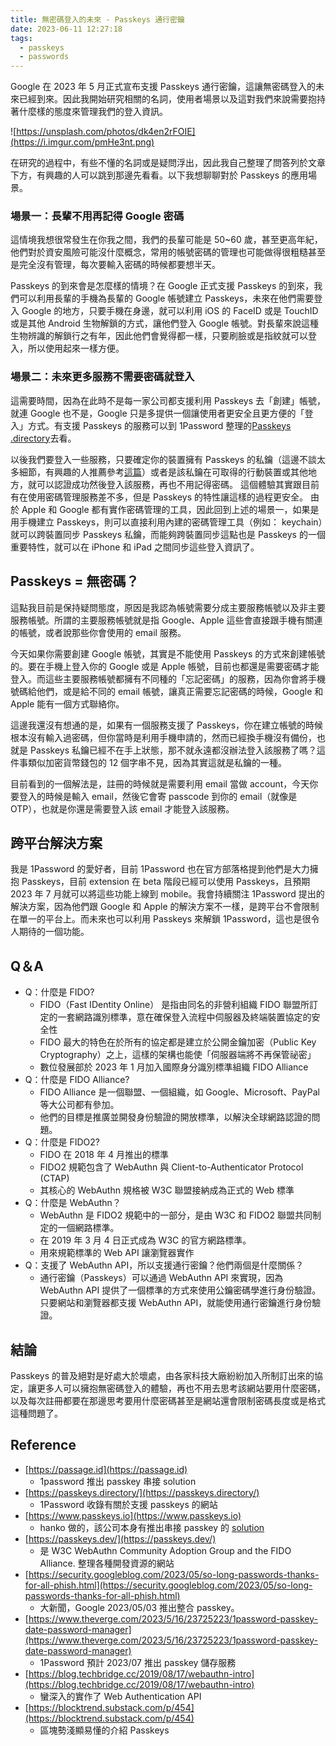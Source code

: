 ```yaml
---
title: 無密碼登入的未來 - Passkeys 通行密鑰
date: 2023-06-11 12:27:18
tags:
  - passkeys
  - passwords
---
```


Google 在 2023 年 5 月正式宣布支援 Passkeys 通行密鑰，這讓無密碼登入的未來已經到來。因此我開始研究相關的名詞，使用者場景以及這對我們來說需要抱持著什麼樣的態度來管理我們的登入資訊。

![https://unsplash.com/photos/dk4en2rFOIE](https://i.imgur.com/pmHe3nt.png)

<!-- more -->

在研究的過程中，有些不懂的名詞或是疑問浮出，因此我自己整理了問答列於文章下方，有興趣的人可以跳到那邊先看看。以下我想聊聊對於 Passkeys 的應用場景。

### 場景一：長輩不用再記得 Google 密碼

這情境我想很常發生在你我之間，我們的長輩可能是 50~60 歲，甚至更高年紀，他們對於資安風險可能沒什麼概念，常用的帳號密碼的管理也可能做得很粗糙甚至是完全沒有管理，每次要輸入密碼的時候都要想半天。

Passkeys 的到來會是怎麼樣的情境？在 Google 正式支援 Passkeys 的到來，我們可以利用長輩的手機為長輩的 Google 帳號建立 Passkeys，未來在他們需要登入 Google 的地方，只要手機在身邊，就可以利用 iOS 的 FaceID 或是 TouchID 或是其他 Android 生物解鎖的方式，讓他們登入 Google 帳號。對長輩來說這種生物辨識的解鎖行之有年，因此他們會覺得都一樣，只要刷臉或是指紋就可以登入，所以使用起來一樣方便。

### 場景二：未來更多服務不需要密碼就登入

這需要時間，因為在此時不是每一家公司都支援利用 Passkeys 去「創建」帳號，就連 Google 也不是，Google 只是多提供一個讓使用者更安全且更方便的「登入」方式。有支援 Passkeys 的服務可以到 1Password 整理的[Passkeys
.directory](https://passkeys.directory/)去看。

以後我們要登入一些服務，只要確定你的裝置擁有 Passkeys 的私鑰（這邊不談太多細節，有興趣的人推薦參考[這篇](https://blocktrend.substack.com/p/454)）或者是該私鑰在可取得的行動裝置或其他地方，就可以認證成功然後登入該服務，再也不用記得密碼。
這個體驗其實跟目前有在使用密碼管理服務差不多，但是 Passkeys 的特性讓這樣的過程更安全。
由於 Apple 和 Google 都有實作密碼管理的工具，因此回到上述的場景一，如果是用手機建立 Passkeys，則可以直接利用內建的密碼管理工具（例如： keychain）就可以跨裝置同步 Passkeys 私鑰，而能夠跨裝置同步這點也是 Passkeys 的一個重要特性，就可以在 iPhone 和 iPad 之間同步這些登入資訊了。

## Passkeys = 無密碼？

這點我目前是保持疑問態度，原因是我認為帳號需要分成主要服務帳號以及非主要服務帳號。所謂的主要服務帳號就是指 Google、Apple 這些會直接跟手機有關連的帳號，或者說那些你會使用的 email 服務。

今天如果你需要創建 Google 帳號，其實是不能使用 Passkeys 的方式來創建帳號的。要在手機上登入你的 Google 或是 Apple 帳號，目前也都還是需要密碼才能登入。而這些主要服務帳號都擁有不同種的「忘記密碼」的服務，因為你會將手機號碼給他們，或是給不同的 email 帳號，讓真正需要忘記密碼的時候，Google 和 Apple 能有一個方式聯絡你。

這邊我還沒有想通的是，如果有一個服務支援了 Passkeys，你在建立帳號的時候根本沒有輸入過密碼，但你當時是利用手機申請的，然而已經換手機沒有備份，也就是 Passkeys 私鑰已經不在手上狀態，那不就永遠都沒辦法登入該服務了嗎？這件事類似加密貨幣錢包的 12 個字串不見，因為其實這就是私鑰的一種。

目前看到的一個解法是，註冊的時候就是需要利用 email 當做 account，今天你要登入的時候是輸入 email，然後它會寄 passcode 到你的 email（就像是 OTP），也就是你還是需要登入該 email 才能登入該服務。

## 跨平台解決方案

我是 1Password 的愛好者，目前 1Password 也在官方部落格提到他們是大力擁抱 Passkeys，目前 extension 在 beta 階段已經可以使用 Passkeys，且預期 2023 年 7 月就可以將這些功能上線到 mobile。我會持續關注 1Password 提出的解決方案，因為他們跟 Google 和 Apple 的解決方案不一樣，是跨平台不會限制在單一的平台上。而未來也可以利用 Passkeys 來解鎖 1Password，這也是很令人期待的一個功能。

## Q＆A

- Q：什麼是 FIDO?
  - FIDO（Fast IDentity Online） 是指由同名的非營利組織 FIDO 聯盟所訂定的一套網路識別標準，意在確保登入流程中伺服器及終端裝置協定的安全性
  - FIDO 最大的特色在於所有的協定都是建立於公開金鑰加密（Public Key Cryptography）之上，這樣的架構也能使「伺服器端將不再保管祕密」
  - 數位發展部於 2023 年 1 月加入國際身分識別標準組織 FIDO Alliance
- Q：什麼是 FIDO Alliance?
  - FIDO Alliance 是一個聯盟、一個組織，如 Google、Microsoft、PayPal 等大公司都有參加。
  - 他們的目標是推廣並開發身份驗證的開放標準，以解決全球網路認證的問題。
- Q：什麼是 FIDO2?
  - FIDO 在 2018 年 4 月推出的標準
  - FIDO2 規範包含了 WebAuthn 與 Client-to-Authenticator Protocol (CTAP)
  - 其核心的 WebAuthn 規格被 W3C 聯盟接納成為正式的 Web 標準
- Q：什麼是 WebAuthn？
  - WebAuthn 是 FIDO2 規範中的一部分，是由 W3C 和 FIDO2 聯盟共同制定的一個網路標準。
  - 在 2019 年 3 月 4 日正式成為 W3C 的官方網路標準。
  - 用來規範標準的 Web API 讓瀏覽器實作
- Q：支援了 WebAuthn API，所以支援通行密鑰？他們兩個是什麼關係？
  - 通行密鑰（Passkeys）可以通過 WebAuthn API 來實現，因為 WebAuthn API 提供了一個標準的方式來使用公鑰密碼學進行身份驗證。只要網站和瀏覽器都支援 WebAuthn API，就能使用通行密鑰進行身份驗證。

## 結論

Passkeys 的普及絕對是好處大於壞處，由各家科技大廠紛紛加入所制訂出來的協定，讓更多人可以擁抱無密碼登入的體驗，再也不用去思考該網站要用什麼密碼，以及每次註冊都要在那邊思考要用什麼密碼甚至是網站還會限制密碼長度或是格式這種問題了。

## Reference

- [https://passage.id](https://passage.id)
  - 1password 推出 passkey 串接 solution
- [https://passkeys.directory/](https://passkeys.directory/)
  - 1Password 收錄有關於支援 passkeys 的網站
- [https://www.passkeys.io](https://www.passkeys.io)
  - hanko 做的，該公司本身有推出串接 passkey 的 [solution](https://cloud.hanko.io/login)
- [https://passkeys.dev/](https://passkeys.dev/)
  - 是 W3C WebAuthn Community Adoption Group and the FIDO Alliance. 整理各種開發資源的網站
- [https://security.googleblog.com/2023/05/so-long-passwords-thanks-for-all-phish.html](https://security.googleblog.com/2023/05/so-long-passwords-thanks-for-all-phish.html)
  - 大新聞，Google 2023/05/03 推出整合 passkey。
- [https://www.theverge.com/2023/5/16/23725223/1password-passkey-date-password-manager](https://www.theverge.com/2023/5/16/23725223/1password-passkey-date-password-manager)
  - 1Password 預計 2023/07 推出 passkey 儲存服務
- [https://blog.techbridge.cc/2019/08/17/webauthn-intro](https://blog.techbridge.cc/2019/08/17/webauthn-intro)
  - 蠻深入的實作了 Web Authentication API
- [https://blocktrend.substack.com/p/454](https://blocktrend.substack.com/p/454)
  - 區塊勢淺顯易懂的介紹 Passkeys
